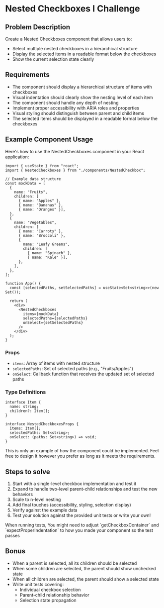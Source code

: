 # Nested Checkboxes I Challenge

## Problem Description

Create a Nested Checkboxes component that allows users to:

- Select multiple nested checkboxes in a hierarchical structure
- Display the selected items in a readable format below the checkboxes
- Show the current selection state clearly

## Requirements

- The component should display a hierarchical structure of items with checkboxes
- Visual indentation should clearly show the nesting level of each item
- The component should handle any depth of nesting
- Implement proper accessibility with ARIA roles and properties
- Visual styling should distinguish between parent and child items
- The selected items should be displayed in a readable format below the checkboxes

## Example Component Usage

Here's how to use the NestedCheckboxes component in your React application:

```tsx
import { useState } from "react";
import { NestedCheckboxes } from "./components/NestedCheckbox";

// Example data structure
const mockData = [
  {
    name: "Fruits",
    children: [
      { name: "Apples" },
      { name: "Bananas" },
      { name: "Oranges" }],
  },
  {
    name: "Vegetables",
    children: [
      { name: "Carrots" },
      { name: "Broccoli" },
      {
        name: "Leafy Greens",
        children: [
          { name: "Spinach" },
          { name: "Kale" }],
      },
    ],
  },
];

function App() {
  const [selectedPaths, setSelectedPaths] = useState<Set<string>>(new Set());

  return (
    <div>
      <NestedCheckboxes
        items={mockData}
        selectedPaths={selectedPaths}
        onSelect={setSelectedPaths}
      />
    </div>
  );
}
```

### Props

- `items`: Array of items with nested structure
- `selectedPaths`: Set of selected paths (e.g., "Fruits/Apples")
- `onSelect`: Callback function that receives the updated set of selected paths

### Type Definitions

```tsx
interface Item {
  name: string;
  children?: Item[];
}

interface NestedCheckboxesProps {
  items: Item[];
  selectedPaths: Set<string>;
  onSelect: (paths: Set<string>) => void;
}
```

This is only an example of how the component could be implemented. Feel free to design it however you prefer as long as it meets the requirements.

## Steps to solve

1. Start with a single-level checkbox implementation and test it
2. Expand to handle two-level parent-child relationships and test the new behaviors
3. Scale to n-level nesting
4. Add final touches (accessibility, styling, selection display)
5. Verify against the example data
6. Test your solution against the provided unit tests or write your own!

<Callout type="info">
When running tests, You might need to adjust `getCheckboxContainer` and `expectProperIndentation` to how you made your component so the test passes
</Callout>

## Bonus

- When a parent is selected, all its children should be selected
- When some children are selected, the parent should show unchecked state
- When all children are selected, the parent should show a selected state
- Write unit tests covering:
  - Individual checkbox selection
  - Parent-child relationship behavior
  - Selection state propagation
